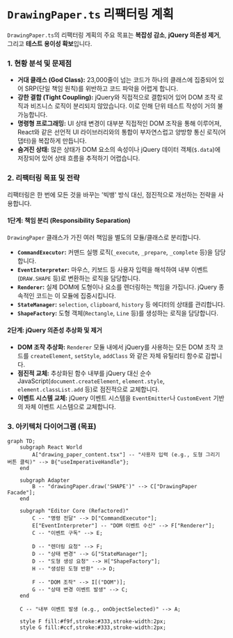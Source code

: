 # `DrawingPaper.ts` 리팩터링 계획

`DrawingPaper.ts`의 리팩터링 계획의 주요 목표는 **복잡성 감소**, **jQuery 의존성 제거**, 그리고 **테스트 용이성 확보**입니다.

### 1. 현황 분석 및 문제점

-   **거대 클래스 (God Class):** 23,000줄이 넘는 코드가 하나의 클래스에 집중되어 있어 SRP(단일 책임 원칙)를 위반하고 코드 파악을 어렵게 합니다.
-   **강한 결합 (Tight Coupling):** jQuery와 직접적으로 결합되어 있어 DOM 조작 로직과 비즈니스 로직이 분리되지 않았습니다. 이로 인해 단위 테스트 작성이 거의 불가능합니다.
-   **명령형 프로그래밍:** UI 상태 변경이 대부분 직접적인 DOM 조작을 통해 이루어져, React와 같은 선언적 UI 라이브러리와의 통합이 부자연스럽고 양방향 통신 로직(어댑터)을 복잡하게 만듭니다.
-   **숨겨진 상태:** 많은 상태가 DOM 요소의 속성이나 jQuery 데이터 객체(`$.data`)에 저장되어 있어 상태 흐름을 추적하기 어렵습니다.

### 2. 리팩터링 목표 및 전략

리팩터링은 한 번에 모든 것을 바꾸는 '빅뱅' 방식 대신, 점진적으로 개선하는 전략을 사용합니다.

#### **1단계: 책임 분리 (Responsibility Separation)**

`DrawingPaper` 클래스가 가진 여러 책임을 별도의 모듈/클래스로 분리합니다.

-   **`CommandExecutor`:** 커맨드 실행 로직(`_execute`, `_prepare`, `_complete` 등)을 담당합니다.
-   **`EventInterpreter`:** 마우스, 키보드 등 사용자 입력을 해석하여 내부 이벤트(`DRAW.SHAPE` 등)로 변환하는 로직을 담당합니다.
-   **`Renderer`:** 실제 DOM에 도형이나 요소를 렌더링하는 책임을 가집니다. jQuery 종속적인 코드는 이 모듈에 집중시킵니다.
-   **`StateManager`:** `selection`, `clipboard`, `history` 등 에디터의 상태를 관리합니다.
-   **`ShapeFactory`:** 도형 객체(`Rectangle`, `Line` 등)를 생성하는 로직을 담당합니다.

#### **2단계: jQuery 의존성 추상화 및 제거**

-   **DOM 조작 추상화:** `Renderer` 모듈 내에서 jQuery를 사용하는 모든 DOM 조작 코드를 `createElement`, `setStyle`, `addClass` 와 같은 자체 유틸리티 함수로 감쌉니다.
-   **점진적 교체:** 추상화된 함수 내부를 jQuery 대신 순수 JavaScript(`document.createElement`, `element.style`, `element.classList.add` 등)로 점진적으로 교체합니다.
-   **이벤트 시스템 교체:** jQuery 이벤트 시스템을 `EventEmitter`나 `CustomEvent` 기반의 자체 이벤트 시스템으로 교체합니다.

### 3. 아키텍처 다이어그램 (목표)

```mermaid
graph TD;
    subgraph React World
        A["drawing_paper_content.tsx"] -- "사용자 입력 (e.g., 도형 그리기 버튼 클릭)" --> B{"useImperativeHandle"};
    end

    subgraph Adapter
        B -- "drawingPaper.draw('SHAPE')" --> C["DrawingPaper Facade"];
    end

    subgraph "Editor Core (Refactored)"
        C -- "명령 전달" --> D["CommandExecutor"];
        E["EventInterpreter"] -- "DOM 이벤트 수신" --> F["Renderer"];
        C -- "이벤트 구독" --> E;

        D -- "렌더링 요청" --> F;
        D -- "상태 변경" --> G["StateManager"];
        D -- "도형 생성 요청" --> H["ShapeFactory"];
        H -- "생성된 도형 반환" --> D;

        F -- "DOM 조작" --> I[("DOM")];
        G -- "상태 변경 이벤트 발생" --> C;
    end

    C -- "내부 이벤트 발생 (e.g., onObjectSelected)" --> A;

    style F fill:#f9f,stroke:#333,stroke-width:2px;
    style G fill:#ccf,stroke:#333,stroke-width:2px;
```
